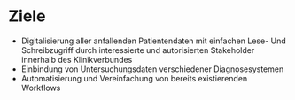 # Ziele

- Digitalisierung aller anfallenden Patientendaten mit einfachen Lese- Und Schreibzugriff durch interessierte und autorisierten Stakeholder innerhalb des Klinikverbundes
- Einbindung von Untersuchungsdaten verschiedener Diagnosesystemen
- Automatisierung und Vereinfachung von bereits existierenden Workflows